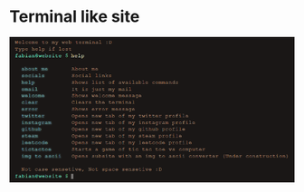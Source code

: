 # Terminal like site

![Overview](https://github.com/Fejbien/Fejbien.github.io/blob/main/overview.png?raw=true)
